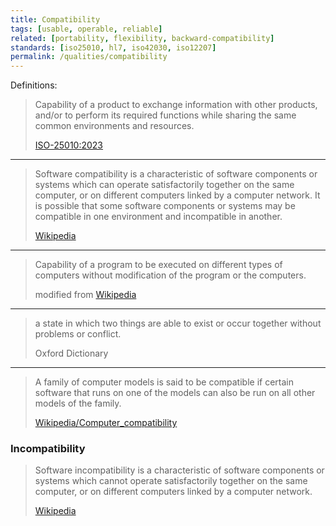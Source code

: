 ```yaml
---
title: Compatibility
tags: [usable, operable, reliable]
related: [portability, flexibility, backward-compatibility]
standards: [iso25010, hl7, iso42030, iso12207]
permalink: /qualities/compatibility
---
```




Definitions:

>Capability of a product to exchange information with other products, and/or to perform its required functions while sharing the same common environments and resources.
> 
>[ISO-25010:2023](/references/#iso-25010-2023)

<hr class="with-no-margin"/>

>Software compatibility is a characteristic of software components or systems which can operate satisfactorily together on the same computer, or on different computers linked by a computer network. It is possible that some software components or systems may be compatible in one environment and incompatible in another. 
>
>[Wikipedia](https://en.wikipedia.org/wiki/Software_incompatibility)

<hr class="with-no-margin"/>

>Capability of a program to be executed on different types of computers without modification of the program or the computers.
>
>modified from [Wikipedia](https://en.wiktionary.org/wiki/compatibility)

<hr class="with-no-margin"/>

>a state in which two things are able to exist or occur together without problems or conflict.
>
>Oxford Dictionary

<hr class="with-no-margin"/>

>A family of computer models is said to be compatible if certain software that runs on one of the models can also be run on all other models of the family.
>
>[Wikipedia/Computer_compatibility](https://en.wikipedia.org/wiki/Computer_compatibility)

### Incompatibility

>Software incompatibility is a characteristic of software components or systems which cannot operate satisfactorily together on the same computer, or on different computers linked by a computer network. 
>
>[Wikipedia](https://en.wikipedia.org/wiki/Software_incompatibility)